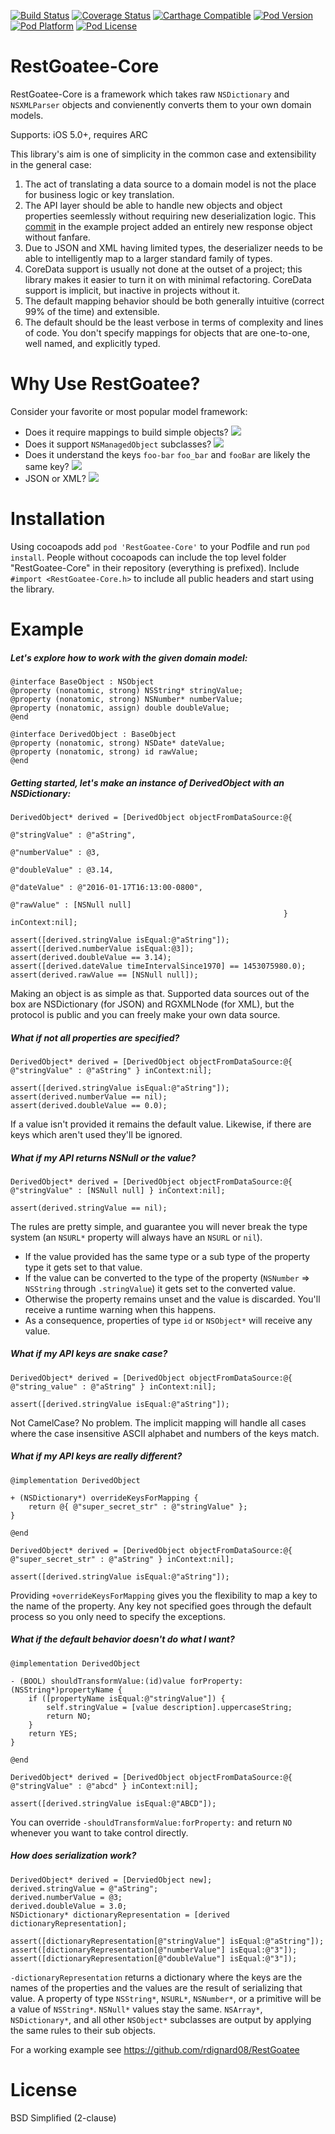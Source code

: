 [![Build Status](https://travis-ci.org/rdignard08/RestGoatee-Core.svg?branch=master)](https://travis-ci.org/rdignard08/RestGoatee-Core)
[![Coverage Status](https://codecov.io/github/rdignard08/RestGoatee-Core/coverage.svg?branch=master)](https://codecov.io/github/rdignard08/RestGoatee-Core?branch=master)
[![Carthage Compatible](https://img.shields.io/badge/Carthage-compatible-4BC51D.svg?style=flat)](https://github.com/Carthage/Carthage)
[![Pod Version](https://img.shields.io/cocoapods/v/RestGoatee-Core.svg)](https://cocoapods.org/pods/RestGoatee-Core)
[![Pod Platform](http://img.shields.io/cocoapods/p/RestGoatee-Core.svg?style=flat)](http://cocoadocs.org/docsets/RestGoatee-Core/)
[![Pod License](http://img.shields.io/cocoapods/l/RestGoatee-Core.svg?style=flat)](https://github.com/rdignard08/RestGoatee-Core/blob/master/LICENSE)

RestGoatee-Core
===============

RestGoatee-Core is a framework which takes raw `NSDictionary` and `NSXMLParser` objects and convienently converts them to your own domain models.

Supports: iOS 5.0+, requires ARC

This library's aim is one of simplicity in the common case and extensibility in the general case:<br/>
1) The act of translating a data source to a domain model is not the place for business logic or key translation.<br/>
2) The API layer should be able to handle new objects and object properties seemlessly without requiring new deserialization logic.  This <a href="https://github.com/rdignard08/RestGoatee/commit/50b516c4e5377ef02a384b26ce94984655b424f0">commit</a> in the example project added an entirely new response object without fanfare.<br/>
3) Due to JSON and XML having limited types, the deserializer needs to be able to intelligently map to a larger standard family of types.<br/>
4) CoreData support is usually not done at the outset of a project; this library makes it easier to turn it on with minimal refactoring.  CoreData support is implicit, but inactive in projects without it.<br/>
5) The default mapping behavior should be both generally intuitive (correct 99% of the time) and extensible.<br/>
6) The default should be the least verbose in terms of complexity and lines of code.  You don't specify mappings for objects that are one-to-one, well named, and explicitly typed.

Why Use RestGoatee?
===================
Consider your favorite or most popular model framework:

  * Does it require mappings to build simple objects?  <img src="https://github.com/jloughry/Unicode/raw/master/graphics/red_x.png"/>
  * Does it support `NSManagedObject` subclasses? <img src="https://github.com/jloughry/Unicode/raw/master/graphics/green_check.png"/>
  * Does it understand the keys `foo-bar` `foo_bar` and `fooBar` are likely the same key? <img src="https://github.com/jloughry/Unicode/raw/master/graphics/green_check.png"/>
  * JSON or XML? <img src="https://github.com/jloughry/Unicode/raw/master/graphics/green_check.png"/>

# Installation
Using cocoapods add `pod 'RestGoatee-Core'` to your Podfile and run `pod install`.  People without cocoapods can include the top level folder "RestGoatee-Core" in their repository (everything is prefixed).  Include `#import <RestGoatee-Core.h>` to include all public headers and start using the library. 

Example
=======
##### Let's explore how to work with the given domain model:
```objc
@interface BaseObject : NSObject
@property (nonatomic, strong) NSString* stringValue;
@property (nonatomic, strong) NSNumber* numberValue;
@property (nonatomic, assign) double doubleValue;
@end

@interface DerivedObject : BaseObject
@property (nonatomic, strong) NSDate* dateValue;
@property (nonatomic, strong) id rawValue;
@end
```


##### Getting started, let's make an instance of DerivedObject with an NSDictionary:
```objc
DerivedObject* derived = [DerivedObject objectFromDataSource:@{
                                                             @"stringValue" : @"aString",
                                                             @"numberValue" : @3,
                                                             @"doubleValue" : @3.14,
                                                             @"dateValue" : @"2016-01-17T16:13:00-0800",
                                                             @"rawValue" : [NSNull null]
                                                             } inContext:nil];

assert([derived.stringValue isEqual:@"aString"]);
assert([derived.numberValue isEqual:@3]);
assert(derived.doubleValue == 3.14);
assert([derived.dateValue timeIntervalSince1970] == 1453075980.0);
assert(derived.rawValue == [NSNull null]);
```
Making an object is as simple as that.  Supported data sources out of the box are NSDictionary (for JSON) and RGXMLNode (for XML), but the protocol is public and you can freely make your own data source.

##### What if not all properties are specified?
```objc
DerivedObject* derived = [DerivedObject objectFromDataSource:@{ @"stringValue" : @"aString" } inContext:nil];

assert([derived.stringValue isEqual:@"aString"]);
assert(derived.numberValue == nil);
assert(derived.doubleValue == 0.0);
```
If a value isn't provided it remains the default value.  Likewise, if there are keys which aren't used they'll be ignored.

##### What if my API returns NSNull or the value?
```objc
DerivedObject* derived = [DerivedObject objectFromDataSource:@{ @"stringValue" : [NSNull null] } inContext:nil];

assert(derived.stringValue == nil);
```
The rules are pretty simple, and guarantee you will never break the type system (an `NSURL*` property will always have an `NSURL` or `nil`).
- If the value provided has the same type or a sub type of the property type it gets set to that value.
- If the value can be converted to the type of the property (`NSNumber` => `NSString` through `.stringValue`) it gets set to the converted value.
- Otherwise the property remains unset and the value is discarded.  You'll receive a runtime warning when this happens.
- As a consequence, properties of type `id` or `NSObject*` will receive any value.

##### What if my API keys are snake case?
```objc
DerivedObject* derived = [DerivedObject objectFromDataSource:@{ @"string_value" : @"aString" } inContext:nil];

assert([derived.stringValue isEqual:@"aString"]);
```
Not CamelCase? No problem. The implicit mapping will handle all cases where the case insensitive ASCII alphabet and numbers of the keys match.

##### What if my API keys are _really_ different?
```objc
@implementation DerivedObject

+ (NSDictionary*) overrideKeysForMapping {
    return @{ @"super_secret_str" : @"stringValue" };
}

@end

DerivedObject* derived = [DerivedObject objectFromDataSource:@{ @"super_secret_str" : @"aString" } inContext:nil];

assert([derived.stringValue isEqual:@"aString"]);
```
Providing `+overrideKeysForMapping` gives you the flexibility to map a key to the name of the property.  Any key not specified goes through the default process so you only need to specify the exceptions.

##### What if the default behavior doesn't do what I want?
```objc
@implementation DerivedObject

- (BOOL) shouldTransformValue:(id)value forProperty:(NSString*)propertyName {
    if ([propertyName isEqual:@"stringValue"]) {
        self.stringValue = [value description].uppercaseString;
        return NO;
    }
    return YES;
}

@end

DerivedObject* derived = [DerivedObject objectFromDataSource:@{ @"stringValue" : @"abcd" } inContext:nil];

assert([derived.stringValue isEqual:@"ABCD"]);
```
You can override `-shouldTransformValue:forProperty:` and return `NO` whenever you want to take control directly.

##### How does serialization work?
```objc
DerivedObject* derived = [DerviedObject new];
derived.stringValue = @"aString";
derived.numberValue = @3;
derived.doubleValue = 3.0;
NSDictionary* dictionaryRepresentation = [derived dictionaryRepresentation];

assert([dictionaryRepresentation[@"stringValue"] isEqual:@"aString"]);
assert([dictionaryRepresentation[@"numberValue"] isEqual:@"3"]);
assert([dictionaryRepresentation[@"doubleValue"] isEqual:@"3"]);
```
`-dictionaryRepresentation` returns a dictionary where the keys are the names of the properties and the values are the result of serializing that value.  A property of type `NSString*`, `NSURL*`, `NSNumber*`, or a primitive will be a value of `NSString*`.  `NSNull*` values stay the same.  `NSArray*`, `NSDictionary*`, and all other `NSObject*` subclasses are output by applying the same rules to their sub objects.

For a working example see https://github.com/rdignard08/RestGoatee

License
=======
BSD Simplified (2-clause)
